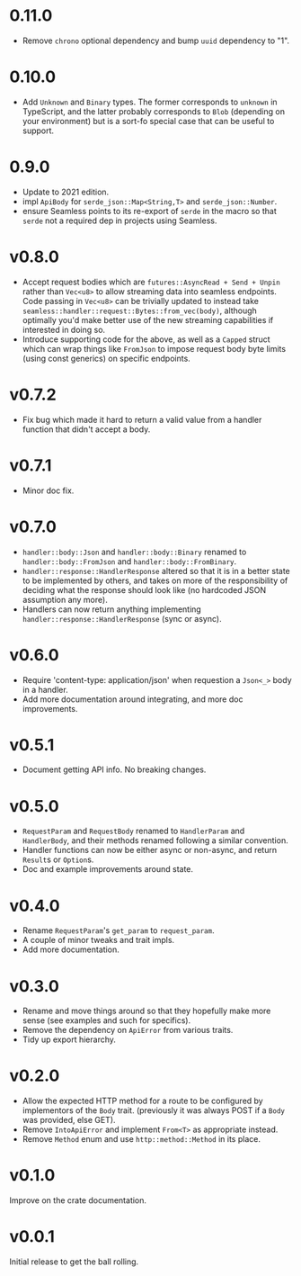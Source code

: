 # 0.11.0

- Remove `chrono` optional dependency and bump `uuid` dependency to "1".

# 0.10.0

- Add `Unknown` and `Binary` types. The former corresponds to `unknown` in TypeScript, and the latter probably corresponds to `Blob` (depending on your environment) but is a sort-fo special case that can be useful to support.

# 0.9.0

- Update to 2021 edition.
- impl `ApiBody` for `serde_json::Map<String,T>` and `serde_json::Number`.
- ensure Seamless points to its re-export of `serde` in the macro so that `serde` not a required dep in projects using Seamless.

# v0.8.0

- Accept request bodies which are `futures::AsyncRead + Send + Unpin` rather than `Vec<u8>` to allow streaming data into seamless endpoints. Code passing in `Vec<u8>` can be trivially updated to instead take `seamless::handler::request::Bytes::from_vec(body)`, although optimally you'd make better use of the new streaming capabilities if interested in doing so.
- Introduce supporting code for the above, as well as a `Capped` struct which can wrap things like `FromJson` to impose request body byte limits (using const generics) on specific endpoints.

# v0.7.2

- Fix bug which made it hard to return a valid value from a handler function that didn't accept a body.

# v0.7.1

- Minor doc fix.

# v0.7.0

- `handler::body::Json` and `handler::body::Binary` renamed to `handler::body::FromJson` and `handler::body::FromBinary`.
- `handler::response::HandlerResponse` altered so that it is in a better state to be implemented by others, and takes on more of the responsibility of deciding what the response should look like (no hardcoded JSON assumption any more).
- Handlers can now return anything implementing `handler::response::HandlerResponse` (sync or async).

# v0.6.0

- Require 'content-type: application/json' when requestion a `Json<_>` body in a handler.
- Add more documentation around integrating, and more doc improvements.

# v0.5.1

- Document getting API info. No breaking changes.

# v0.5.0

- `RequestParam` and `RequestBody` renamed to `HandlerParam` and `HandlerBody`, and their methods renamed following a similar convention.
- Handler functions can now be either async or non-async, and return `Result`s or `Option`s.
- Doc and example improvements around state.

# v0.4.0

- Rename `RequestParam`'s `get_param` to `request_param`.
- A couple of minor tweaks and trait impls.
- Add more documentation.

# v0.3.0

- Rename and move things around so that they hopefully make more sense (see examples and such for specifics).
- Remove the dependency on `ApiError` from various traits.
- Tidy up export hierarchy.

# v0.2.0

- Allow the expected HTTP method for a route to be configured by implementors of the `Body` trait. (previously it was always POST if a `Body` was provided, else GET).
- Remove `IntoApiError` and implement `From<T>` as appropriate instead.
- Remove `Method` enum and use `http::method::Method` in its place.

# v0.1.0

Improve on the crate documentation.

# v0.0.1

Initial release to get the ball rolling.